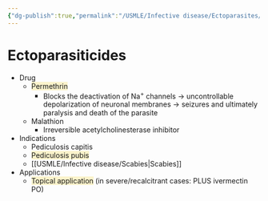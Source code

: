 ```yaml
---
{"dg-publish":true,"permalink":"/USMLE/Infective disease/Ectoparasites/"}
---
```


# Ectoparasiticides
- Drug
	- <span style="background:rgba(240, 200, 0, 0.2)">Permethrin</span>
		- Blocks the deactivation of Na<sup>+</sup> channels → uncontrollable depolarization of neuronal membranes → seizures and ultimately paralysis and death of the parasite
	- Malathion 
		- Irreversible acetylcholinesterase inhibitor
- Indications
	- Pediculosis capitis
	- <span style="background:rgba(240, 200, 0, 0.2)">Pediculosis pubis</span>
	- [[USMLE/Infective disease/Scabies\|Scabies]]
- Applications
	- <span style="background:rgba(240, 200, 0, 0.2)">Topical application</span> (in severe/recalcitrant cases: PLUS ivermectin PO)
